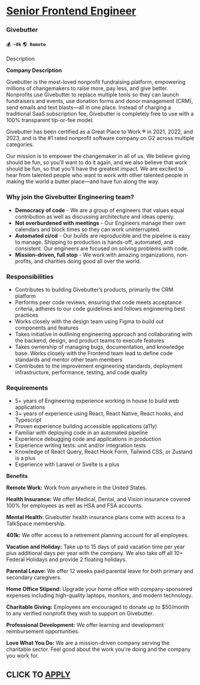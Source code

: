 # [Senior Frontend Engineer](https://www.remotewlb.com/apply/senior-frontend-engineer-78689)  
### Givebutter  
#### `💰 ~0k` `🌎 Remote`  

Description

**Company Description**

Givebutter is the most-loved nonprofit fundraising platform, empowering millions of changemakers to raise more, pay less, and give better. Nonprofits use Givebutter to replace multiple tools so they can launch fundraisers and events, use donation forms and donor management (CRM), send emails and text blasts—all in one place. Instead of charging a traditional SaaS subscription fee, Givebutter is completely free to use with a 100% transparent tip-or-fee model.

  

Givebutter has been certified as a Great Place to Work **®** in 2021, 2022, and 2023, and is the #1 rated nonprofit software company on G2 across multiple categories.

  

Our mission is to empower the changemaker in all of us. We believe giving should be fun, so you’ll want to do it again, and we also believe that work should be fun, so that you’ll have the greatest impact. We are excited to hear from talented people who want to work with other talented people in making the world a butter place—and have fun along the way.

### Why join the Givebutter Engineering team?

  *  **Democracy of code** \- We are a group of engineers that values equal contribution as well as discussing architecture and ideas openly.
  *  **Not overburdened with meetings** \- Our Engineers manage their own calendars and block times so they can work uninterrupted.
  *  **Automated ci/cd** \- Our builds are reproducible and the pipeline is easy to manage. Shipping to production is hands-off, automated, and consistent. Our engineers are focused on solving problems with code.
  *  **Mission-driven, full stop** \- We work with amazing organizations, non-profits, and charities doing good all over the world.

### Responsibilities

  * Contributes to building Givebutter’s products, primarily the CRM platform
  * Performs peer code reviews, ensuring that code meets acceptance criteria, adheres to our code guidelines and follows engineering best practices
  * Works closely with the design team using Figma to build out components and features
  * Takes initiative in outlining engineering approach and collaborating with the backend, design, and product teams to execute features
  * Takes ownership of managing bugs, documentation, and knowledge base. Works closely with the Frontend team lead to define code standards and mentor other team members
  * Contributes to the improvement engineering standards, deployment infrastructure, performance, testing, and code quality

### Requirements

  * 5+ years of Engineering experience working in house to build web applications
  * 3+ years of experience using React, React Native, React hooks, and Typescript
  * Proven experience building accessible applications (a11y)
  * Familiar with deploying code in an automated pipeline
  * Experience debugging code and applications in production
  * Experience writing tests: unit and/or integration tests
  * Knowledge of React Query, React Hook Form, Tailwind CSS, or Zustand is a plus
  * Experience with Laravel or Svelte is a plus

 **Benefits**

 **Remote Work:** Work from anywhere in the United States.

 **Health Insurance:** We offer Medical, Dental, and Vision insurance covered 100% for employees as well as HSA and FSA accounts.

 **Mental Health:** Givebutter health insurance plans come with access to a TalkSpace membership.

 **401k:** We offer access to a retirement planning account for all employees.

 **Vacation and Holiday:** Take up to 15 days of paid vacation time per year plus additional days per year with the company. We also take off all 10+ Federal Holidays and provide 2 floating holidays.

 **Parental Leave:** We offer 12 weeks paid parental leave for both primary and secondary caregivers.

 **Home Office Stipend:** Upgrade your home office with company-sponsored expenses including high-quality laptops, monitors, and modern technology.

 **Charitable Giving:** Employees are encouraged to donate up to $50/month to any verified nonprofit they wish to support on Givebutter.

 **Professional Development:** We offer learning and development reimbursement opportunities.

 **Love What You Do:** We are a mission-driven company serving the charitable sector. Feel good about the work you're doing and the company you work for.

  
## CLICK TO [APPLY](https://www.remotewlb.com/apply/senior-frontend-engineer-78689)

